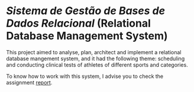 # *Sistema de Gestão de Bases de Dados Relacional* (Relational Database Management System)

This project aimed to analyse, plan, architect and implement a relational database mangement system, and it had the following theme: scheduling and conducting clinical tests of athletes of different sports and categories.

To know how to work with this system, I advise you to check the assignment [report](relatorio.pdf).
